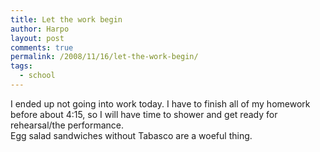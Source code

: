 ```yaml
---
title: Let the work begin
author: Harpo
layout: post
comments: true
permalink: /2008/11/16/let-the-work-begin/
tags:
  - school
---
```

I ended up not going into work today. I have to finish all of my homework before about 4:15, so I will have time to shower and get ready for rehearsal/the performance.  
Egg salad sandwiches without Tabasco are a woeful thing.